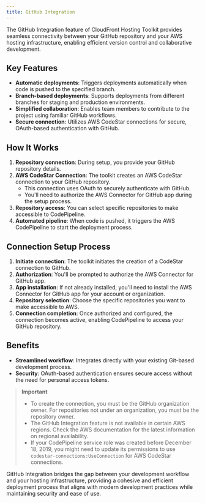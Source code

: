 ```yaml
---
title: GitHub Integration
---
```


The GitHub Integration feature of CloudFront Hosting Toolkit provides seamless connectivity between your GitHub repository and your AWS hosting infrastructure, enabling efficient version control and collaborative development.

## Key Features

- **Automatic deployments**: Triggers deployments automatically when code is pushed to the specified branch.
- **Branch-based deployments**: Supports deployments from different branches for staging and production environments.
- **Simplified collaboration**: Enables team members to contribute to the project using familiar GitHub workflows.
- **Secure connection**: Utilizes AWS CodeStar connections for secure, OAuth-based authentication with GitHub.

## How It Works

1. **Repository connection**: During setup, you provide your GitHub repository details.
2. **AWS CodeStar Connection**: The toolkit creates an AWS CodeStar connection to your GitHub repository.
   - This connection uses OAuth to securely authenticate with GitHub.
   - You'll need to authorize the AWS Connector for GitHub app during the setup process.
3. **Repository access**: You can select specific repositories to make accessible to CodePipeline.
4. **Automated pipeline**: When code is pushed, it triggers the AWS CodePipeline to start the deployment process.

## Connection Setup Process

1. **Initiate connection**: The toolkit initiates the creation of a CodeStar connection to GitHub.
2. **Authorization**: You'll be prompted to authorize the AWS Connector for GitHub app.
3. **App installation**: If not already installed, you'll need to install the AWS Connector for GitHub app for your account or organization.
4. **Repository selection**: Choose the specific repositories you want to make accessible to AWS.
5. **Connection completion**: Once authorized and configured, the connection becomes active, enabling CodePipeline to access your GitHub repository.

## Benefits

- **Streamlined workflow**: Integrates directly with your existing Git-based development process.
- **Security**: OAuth-based authentication ensures secure access without the need for personal access tokens.

> **Important**
> 
>   - To create the connection, you must be the GitHub organization owner. For repositories not under an organization, you must be the repository owner.
>   - The GitHub Integration feature is not available in certain AWS regions. Check the AWS documentation for the latest information on regional availability.
>   - If your CodePipeline service role was created before December 18, 2019, you might need to update its permissions to use `codestar-connections:UseConnection` for AWS CodeStar connections.

GitHub Integration bridges the gap between your development workflow and your hosting infrastructure, providing a cohesive and efficient deployment process that aligns with modern development practices while maintaining security and ease of use.
